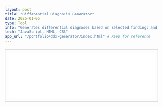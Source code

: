 ```yaml
---
layout: post
title: "Differential Diagnosis Generator"
date: 2025-01-05 
type: Tool
info: "Generates differential diagnoses based on selected findings and symptom scoring system."
tech: "JavaScript, HTML, CSS"
app_url: "/portfolio/ddx-generator/index.html" # Keep for reference
---
```


<!-- Description removed, iframe added below -->
<div class="ddx-generator-container" style="border: 1px solid #ccc; padding: 10px; margin-top: 20px; overflow: hidden;">
    <iframe id="ddx-iframe" src="/portfolio/ddx-generator/index.html" width="100%" style="border:none; display: block;" scrolling="no"></iframe> <!-- Added ID, removed fixed height -->
</div>

<script>
    window.addEventListener('message', function(event) {
        // Basic security check
        // if (event.origin !== window.location.origin) return;

        if (event.data && typeof event.data.frameHeight === 'number') {
            const iframe = document.getElementById('ddx-iframe');
            if (iframe) {
                // Add a small buffer
                iframe.style.height = (event.data.frameHeight + 20) + 'px';
            }
        }
    });
</script>
